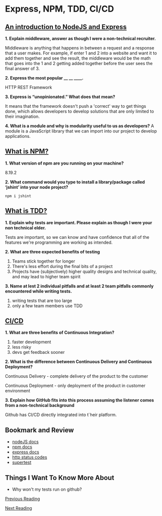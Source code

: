 # Express, NPM, TDD, CI/CD

## [An introduction to NodeJS and Express](https://developer.mozilla.org/en-US/docs/Learn/Server-side/Express_Nodejs/Introduction)

**1. Explain middleware, answer as though I were a non-technical recruiter.**

Middleware is anything that happens in between a request and a response that a user makes. For example, if enter 1 and 2 into a website and want it to add them together and see the result, the middleware would be the math that goes into the 1 and 2 getting added together before the user sees the final answer of 3.

**2. Express the most popular __ __ ____.**

HTTP REST Framework

**3. Express is “unopinionated.” What does that mean?**

It means that the framework doesn't push a 'correct' way to get things done, which allows developers to develop solutions that are only limited to their imagination.

**4. What is a module and why is modularity useful to us as developers?**
A module is a JavaScript library that we can import into our project to develop applications.

## [What is NPM?](https://docs.npmjs.com/getting-started/what-is-npm)

**1. What version of npm are you running on your machine?**

8.19.2

**2. What command would you type to install a library/package called ‘jshint’ into your node project?**

`npm i jshint`

## [What is TDD?](https://www.agilealliance.org/glossary/tdd/)

**1. Explain why tests are important. Please explain as though I were your non technical elder.**

Tests are important, so we can know and have confidence that all of the features we're programming are working as intended.

**2. What are three expected benefits of testing**

1. Teams stick together for longer
2. There's less effort during the final bits of a project
3. Projects have (subjectively) higher quality designs and technical quality, and may lead to higher team spirit

**3. Name at lest 2 individual pitfalls and at least 2 team pitfalls commonly encountered while writing tests.**

1. writing tests that are too large
2. only a few team members use TDD

## [CI/CD](https://www.youtube.com/watch?v%3DxSv_m3KhUO8)

**1. What are three benefits of Continuous Integration?**

1. faster development
2. less risky
3. devs get feedback sooner

**2. What is the difference between Continuous Delivery and Continuous Deployment?**

Continuous Delivery - complete delivery of the product to the customer

Continuous Deployment - only deployment of the product in customer environment

**3. Explain how GitHub fits into this process assuming the listener comes from a non-technical background**

Github has CI/CD directly integrated into t`heir platform.

## Bookmark and Review

- [nodeJS docs](https://nodejs.org/en/docs/)
- [npm docs](https://docs.npmjs.com/)
- [express docs](https://expressjs.com/en/4x/api.html)
- [http status codes](https://www.restapitutorial.com/httpstatuscodes.html)
- [supertest](https://github.com/visionmedia/supertest)

## Things I Want To Know More About

- Why won't my tests run on github?

[Previous Reading](./class-01.md)

[Next Reading](./class-03.md)
